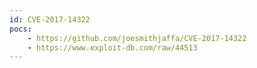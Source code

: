 ```yaml
---
id: CVE-2017-14322
pocs:
    - https://github.com/joesmithjaffa/CVE-2017-14322
    - https://www.exploit-db.com/raw/44513
---
```

